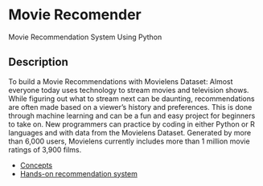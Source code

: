 
# Movie Recomender

 Movie Recommendation System Using Python

## Description

To build a Movie Recommendations with Movielens Dataset:
Almost everyone today uses technology to stream movies and television shows. While figuring out what to stream next can be daunting, recommendations are often made based on a viewer’s history and preferences. This is done through machine learning and can be a fun and easy project for beginners to take on. New programmers can practice by coding in either Python or R languages and with data from the Movielens Dataset. Generated by more than 6,000 users, Movielens currently includes more than 1 million movie ratings of 3,900 films.

- [Concepts](http://infolab.stanford.edu/~ullman/mmds/ch9.pdf)
- [Hands-on recommendation system](https://realpython.com/build-recommendation-engine-collaborative-filtering/)
